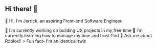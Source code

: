 ## Hi there! 👋

👋 Hi, I'm Jerrick, an aspiring Front-end Software Engineer.

🔭 I’m currently working on building UX projects in my free time
🌱 I’m currently learning how to manage my time and trust God
💬 Ask me about Roblox!!
⚡ Fun fact- I'm an identical twin 

<!--
**Jermil2990/Jermil2990** is a ✨ _special_ ✨ repository because its `README.md` (this file) appears on your GitHub profile.

    
    -
    -
    -
  =
+
- 🔭 I’m currently working on ...
- 🌱 I’m currently learning ...
- 👯 I’m looking to collaborate on ...
- 🤔 I’m looking for help with ...
- 💬 Ask me about ...
- 📫 How to reach me: ...
- 😄 Pronouns: ...
- ⚡ Fun fact: ...
-->
